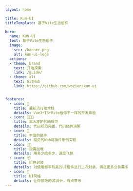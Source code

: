 ```yaml
---
layout: home

title: Kun-UI
titleTemplate: 基于Vite生态组件

hero:
  name: KUN-UI
  text: 基于Vite生态组件
  image:
    src: /banner.png
    alt: kun-ui-logo
  actions:
  - theme: brand
    text: 开始探索
    link: /guide/
  - theme: alt
    text: GitHub
    link: https://github.com/wozien/kun-ui


features:
  - icon: 🎉
    title: 最新流行技术栈
    details: Vue3+TS+Vite给你不一样的开发体验
  - icon: 👨🏻‍💻
    title: 高水准的代码规范
    details: 代码规范完善，代码结构清晰
  - icon: 🎈
    title: 丰富的插件
    details: 常见的Web端插件示例实现
  - icon: 🥷🏻
    title: 按需加载
    details: 用多少给多少，速度飞快
  - icon: 📦
    title: 组件封装
    details: 对使用频率较高的UI组件进行二次封装，满足更多业务需求
  - icon: 🥰
    title: UI风格
    details: 让你惊艳的UI设计，有点意思
---
```

